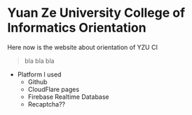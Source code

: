 # Yuan Ze University College of Informatics Orientation

Here now is the website about orientation of YZU CI

> bla bla bla

- Platform I used
  - Github
  - CloudFlare pages
  - Firebase Realtime Database
  - Recaptcha??
